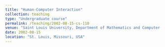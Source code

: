 ```yaml
---
title: "Human-Computer Interaction"
collection: teaching
type: "Undergraduate course"
permalink: /teaching/2002-08-15-cs-110
venue: "Saint Louis University, Department of Mathematics and Computer Science"
date: 2002-08-15
location: "St. Louis, Missouri, USA"
---
```


